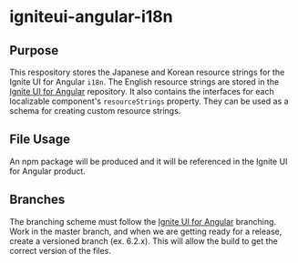 # igniteui-angular-i18n

## Purpose

This respository stores the Japanese and Korean resource strings for the Ignite UI for Angular `i18n`. The English resource strings are stored in the [Ignite UI for Angular](https://github.com/IgniteUI/igniteui-angular) repository. It also contains the interfaces for each localizable component's `resourceStrings` property. They can be used as a schema for creating custom resource strings.

## File Usage

An npm package will be produced and it will be referenced in the Ignite UI for Angular product.

## Branches

The branching scheme must follow the [Ignite UI for Angular](https://github.com/IgniteUI/igniteui-angular) branching.  Work in the master branch, and when we are getting ready for a release, create a versioned branch (ex. 6.2.x). This will allow the build to get the correct version of the files.
